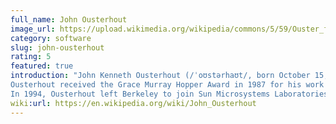 ```yaml
---
full_name: John Ousterhout
image_url: https://upload.wikimedia.org/wikipedia/commons/5/59/Ouster_face.png
category: software
slug: john-ousterhout
rating: 5
featured: true
introduction: "John Kenneth Ousterhout (/ˈoʊstərhaʊt/, born October 15, 1954) is a professor of computer science at Stanford University. He founded Electric Cloud with John Graham-Cumming. Ousterhout was a professor of computer science at University of California, Berkeley where he created the Tcl scripting language and the Tk platform-independent widget toolkit, and proposed the idea of coscheduling.Ousterhout led the research group that designed the experimental Sprite operating system and the first log-structured file system.Ousterhout also led the team that developed the Magic VLSI computer-aided design (CAD) program. He received his bachelor's degree in physics from Yale University in 1975, and his Ph.D. in computer science from Carnegie Mellon University in 1980.
Ousterhout received the Grace Murray Hopper Award in 1987 for his work on Electronic design automation CAD systems for very-large-scale integrated circuits.For the same work, he was inducted in 1994 as a Fellow of the Association for Computing Machinery. Ousterhout was elected a member of the National Academy of Engineering in 2001 for improving our ability to program computers by raising the level of abstraction.
In 1994, Ousterhout left Berkeley to join Sun Microsystems Laboratories, which hired a team to join him in Tcl development. After several years at Sun, he left and co-founded Scriptics, Inc. (later renamed Ajuba Solutions) in January 1998 to provide professional Tcl development tools.[4] Most of the Tcl team followed him from Sun. Ajuba was purchased by Interwoven in October 2000. He joined the faculty of Stanford University in 2008."
wiki:url: https://en.wikipedia.org/wiki/John_Ousterhout
---
```

